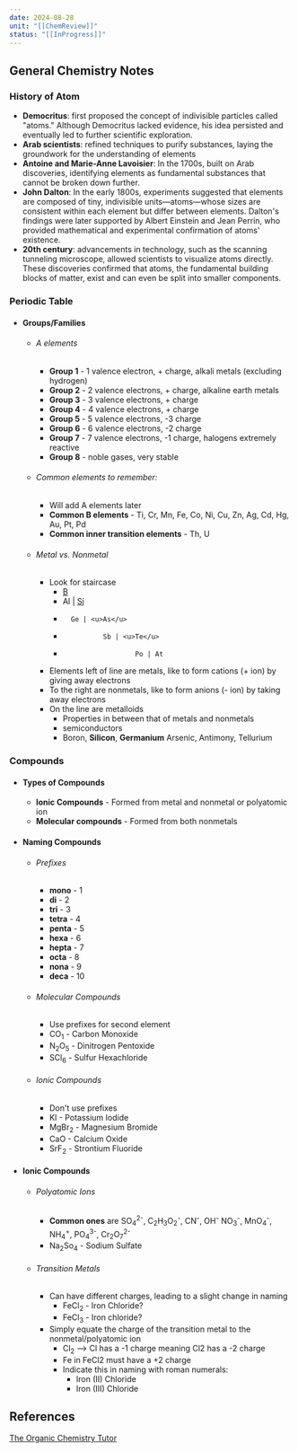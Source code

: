 ```yaml
---
date: 2024-08-28
unit: "[[ChemReview]]"
status: "[[InProgress]]"
---
```

## General Chemistry Notes
### History of Atom
- **Democritus**: first proposed the concept of indivisible particles called "atoms." Although Democritus lacked evidence, his idea persisted and eventually led to further scientific exploration. 
- **Arab scientists**: refined techniques to purify substances, laying the groundwork for the understanding of elements
- **Antoine and Marie-Anne Lavoisier**: In the 1700s, built on Arab discoveries, identifying elements as fundamental substances that cannot be broken down further. 
- **John Dalton**: In the early 1800s, experiments suggested that elements are composed of tiny, indivisible units—atoms—whose sizes are consistent within each element but differ between elements. Dalton's findings were later supported by Albert Einstein and Jean Perrin, who provided mathematical and experimental confirmation of atoms' existence.
- **20th century**: advancements in technology, such as the scanning tunneling microscope, allowed scientists to visualize atoms directly. These discoveries confirmed that atoms, the fundamental building blocks of matter, exist and can even be split into smaller components.

### Periodic Table
- #### Groups/Families
	- ###### A elements
		- **Group 1** - 1 valence electron, + charge, alkali metals (excluding hydrogen)
		- **Group 2** - 2 valence electrons, + charge, alkaline earth metals
		- **Group 3** - 3 valence electrons, + charge
		- **Group 4** - 4 valence electrons, + charge
		- **Group 5** - 5 valence electrons, -3 charge
		- **Group 6** - 6 valence electrons, -2 charge
		- **Group 7** - 7 valence electrons, -1 charge, halogens extremely reactive
		- **Group 8** - noble gases, very stable
	- ###### Common elements to remember:
		- Will add A elements later
		- **Common B elements** - Ti, Cr, Mn, Fe, Co, Ni, Cu, Zn, Ag, Cd, Hg, Au, Pt, Pd
		- **Common inner transition elements** - Th, U
	- ###### Metal vs. Nonmetal
		- Look for staircase
			- <u>B</u>
			- Al | <u>Si</u> 
			-       Ge | <u>As</u> 
			-               Sb | <u>Te</u>
			-                       Po | At
		- Elements left of line are metals, like to form cations (+ ion) by giving away electrons
		- To the right are nonmetals, like to form anions (- ion) by taking away electrons
		- On the line are metalloids
			- Properties in between that of metals and nonmetals
			- semiconductors
			- Boron, **Silicon**, **Germanium** Arsenic, Antimony, Tellurium

### Compounds
- #### Types of Compounds
	- **Ionic Compounds** - Formed from metal and nonmetal or polyatomic ion
	- **Molecular compounds** - Formed from both nonmetals 
- #### Naming Compounds
	- ###### Prefixes
		- **mono** - 1
		- **di** - 2
		- **tri** - 3
		- **tetra** - 4
		- **penta** - 5
		- **hexa** - 6
		- **hepta** - 7
		- **octa** - 8
		- **nona** - 9
		- **deca** - 10
	- ###### Molecular Compounds
		- Use prefixes for second element
		- CO<sub>1</sub> - Carbon Monoxide
		- N<sub>2</sub>O<sub>5</sub> - Dinitrogen Pentoxide
		- SCl<sub>6</sub> - Sulfur Hexachloride
	- ###### Ionic Compounds
		- Don't use prefixes
		- KI - Potassium Iodide
		- MgBr<sub>2</sub> - Magnesium Bromide
		- CaO - Calcium Oxide
		- SrF<sub>2</sub> - Strontium Fluoride
- #### Ionic Compounds
	- ###### Polyatomic Ions
		- **Common ones** are SO<sub>4</sub><sup>2-</sup>, C<sub>2</sub>H<sub>3</sub>O<sub>2</sub><sup>-</sup>, CN<sup>-</sup>, OH<sup>-</sup> NO<sub>3</sub><sup>-</sup>, MnO<sub>4</sub><sup>-</sup>, NH<sub>4</sub><sup>+</sup>, PO<sub>4</sub><sup>3-</sup>, Cr<sub>2</sub>O<sub>7</sub><sup>2-</sup>
		- Na<sub>2</sub>So<sub>4</sub> - Sodium Sulfate
	- ###### Transition Metals
		- Can have different charges, leading to a slight change in naming
			- FeCl<sub>2</sub> - Iron Chloride?
			- FeCl<sub>3</sub> - Iron chloride?
		- Simply equate the charge of the transition metal to the nonmetal/polyatomic ion 
			- Cl<sub>2</sub> --> Cl has a -1 charge meaning Cl2 has a -2 charge
			- Fe in FeCl2 must have a +2 charge
			- Indicate this in naming with roman numerals: 
				- Iron (II) Chloride
				- Iron (III) Chloride



## References
[The Organic Chemistry Tutor](https://www.youtube.com/watch?v=-KfG8kH-r3Y&t=1262s)


